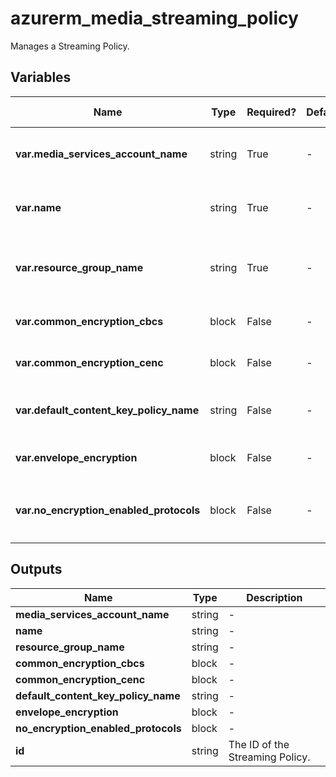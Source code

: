 # azurerm_media_streaming_policy

Manages a Streaming Policy.

## Variables

| Name | Type | Required? | Default  | possible values | Description |
| ---- | ---- | --------- | -------- | ----------- | ----------- |
| **var.media_services_account_name** | string | True | -  |  -  | The Media Services account name. Changing this forces a new Streaming Policy to be created. | 
| **var.name** | string | True | -  |  -  | The name which should be used for this Streaming Policy. Changing this forces a new Streaming Policy to be created. | 
| **var.resource_group_name** | string | True | -  |  -  | The name of the Resource Group where the Streaming Policy should exist. Changing this forces a new Streaming Policy to be created. | 
| **var.common_encryption_cbcs** | block | False | -  |  -  | A `common_encryption_cbcs` block. Changing this forces a new Streaming Policy to be created. | 
| **var.common_encryption_cenc** | block | False | -  |  -  | A `common_encryption_cenc` block. Changing this forces a new Streaming Policy to be created. | 
| **var.default_content_key_policy_name** | string | False | -  |  -  | Default Content Key used by current Streaming Policy. Changing this forces a new Streaming Policy to be created. | 
| **var.envelope_encryption** | block | False | -  |  -  | A `envelope_encryption` block. Changing this forces a new Streaming Policy to be created. | 
| **var.no_encryption_enabled_protocols** | block | False | -  |  -  | A `no_encryption_enabled_protocols` block. Changing this forces a new Streaming Policy to be created. | 



## Outputs

| Name | Type | Description |
| ---- | ---- | --------- | 
| **media_services_account_name** | string  | - | 
| **name** | string  | - | 
| **resource_group_name** | string  | - | 
| **common_encryption_cbcs** | block  | - | 
| **common_encryption_cenc** | block  | - | 
| **default_content_key_policy_name** | string  | - | 
| **envelope_encryption** | block  | - | 
| **no_encryption_enabled_protocols** | block  | - | 
| **id** | string  | The ID of the Streaming Policy. | 